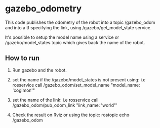 # gazebo_odometry

This code publishes the odometry of the robot into a topic /gazebo_odom and into a tf specifying the link, using /gazebo/get_model_state service.

It's possible to setup the model name using a service or /gazebo/model_states topic which gives back the name of the robot.

## How to run

1) Run gazebo and the robot.
2) set the name if the /gazebo/model_states is not present using:
   i.e rosservice call /gazebo_odom/set_model_name "model_name: 'cogimon'"
3) set the name of the link:
   i.e rosservice call /gazebo_odom/pub_odom_link "link_name: 'world'" 
   
4) Check the result on Rviz or using the topic:
   rostopic echo /gazebo_odom

  
